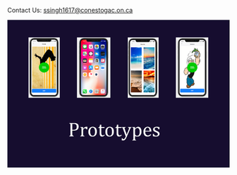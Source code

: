 Contact Us: ssingh1617@conestogac.on.ca

<img src="/img/A1Prototypess.png"
     alt="Markdown Monster icon"
     style="float: left; margin-right: 10px;" />
